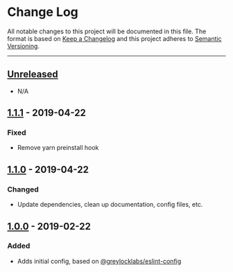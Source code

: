 # Change Log

All notable changes to this project will be documented in this file. The format is based on
[Keep a Changelog](http://keepachangelog.com/en/1.0.0/) and this project adheres to
[Semantic Versioning](http://semver.org/spec/v2.0.0.html).

---

## [Unreleased](https://github.com/greylocklabs/stylelint-config/compare/1.1.1...HEAD)

- N/A

## [1.1.1](https://github.com/greylocklabs/stylelint-config/releases/tag/1.1.1) - 2019-04-22

### Fixed

- Remove yarn preinstall hook

## [1.1.0](https://github.com/greylocklabs/stylelint-config/releases/tag/1.1.0) - 2019-04-22

### Changed

- Update dependencies, clean up documentation, config files, etc.

## [1.0.0](https://github.com/greylocklabs/stylelint-config/releases/tag/1.0.0) - 2019-02-22

### Added

- Adds initial config, based on [@greylocklabs/eslint-config](https://github.com/greylocklabs/js)
